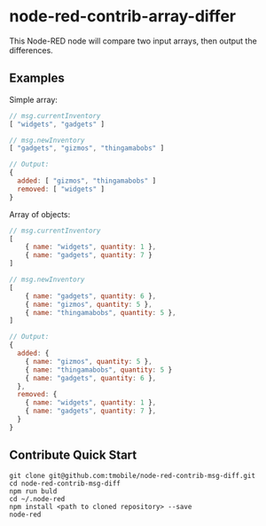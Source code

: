 # node-red-contrib-array-differ

This Node-RED node will compare two input arrays, then output the differences.

## Examples

Simple array:

```javascript
// msg.currentInventory
[ "widgets", "gadgets" ]

// msg.newInventory
[ "gadgets", "gizmos", "thingamabobs" ]

// Output:
{
  added: [ "gizmos", "thingamabobs" ]
  removed: [ "widgets" ]
}
```

Array of objects:

```javascript
// msg.currentInventory
[ 
    { name: "widgets", quantity: 1 }, 
    { name: "gadgets", quantity: 7 } 
]

// msg.newInventory
[ 
    { name: "gadgets", quantity: 6 },
    { name: "gizmos", quantity: 5 },
    { name: "thingamabobs", quantity: 5 },
]

// Output:
{
  added: {
    { name: "gizmos", quantity: 5 },
    { name: "thingamabobs", quantity: 5 }
    { name: "gadgets", quantity: 6 },
  },
  removed: {
    { name: "widgets", quantity: 1 },
    { name: "gadgets", quantity: 7 },
  }
}
```

## Contribute Quick Start

```
git clone git@github.com:tmobile/node-red-contrib-msg-diff.git
cd node-red-contrib-msg-diff
npm run buld
cd ~/.node-red
npm install <path to cloned repository> --save
node-red
```
